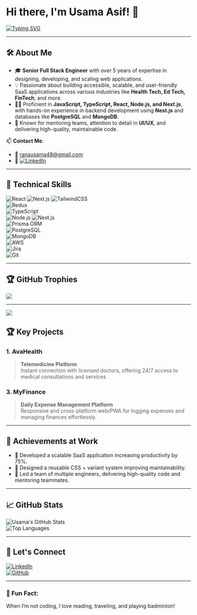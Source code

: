 # Hi there, I'm Usama Asif! 👋  

[![Typing SVG](https://readme-typing-svg.herokuapp.com?font=Fira+Code&size=24&pause=1000&color=1B98F2&center=true&vCenter=true&width=500&lines=Full-Stack+Engineer+%7C+Tech+Mentor;5%2B+Years+Experience;Specializing+in+React%2C+Node.js%2C+Next.js)](https://git.io/typing-svg)  

---

## 🛠️ About Me  
- 🎓 **Senior Full Stack Engineer** with over 5 years of expertise in designing, developing, and scaling web applications.  
- 💡 Passionate about building accessible, scalable, and user-friendly SaaS applications across various industries like **Health Tech, Ed Tech, FinTech**, and more.  
- 👨‍💻 Proficient in **JavaScript, TypeScript, React, Node.js, and Next.js**, with hands-on experience in backend development using **Nest.js** and databases like **PostgreSQL** and **MongoDB**.  
- 🌟 Known for mentoring teams, attention to detail in **UI/UX**, and delivering high-quality, maintainable code.  

📫 **Contact Me**:  
- 📧 [ranausama48@gmail.com](mailto:ranausama48@gmail.com)
- 🔗 [![LinkedIn](https://img.shields.io/badge/LinkedIn-%230077B5.svg?logo=linkedin&logoColor=white)](https://linkedin.com/in/usamaasif48)

---

## 🔧 Technical Skills   
![React](https://img.shields.io/badge/-React-blue?logo=react&logoColor=white) 
![Next.js](https://img.shields.io/badge/-Next.js-black?logo=next.js&logoColor=white) 
![TailwindCSS](https://img.shields.io/badge/-TailwindCSS-blue?logo=tailwindcss&logoColor=white)  
![Redux](https://img.shields.io/badge/-Redux-purple?logo=redux&logoColor=white)  
![TypeScript](https://img.shields.io/badge/-TypeScript-blue?logo=typescript&logoColor=white)  
![Node.js](https://img.shields.io/badge/-Node.js-green?logo=node.js&logoColor=white) 
![Nest.js](https://img.shields.io/badge/-Nest.js-red?logo=nestjs&logoColor=white)  
![Prisma ORM](https://img.shields.io/badge/-Prisma-blue?logo=prisma&logoColor=white)  
![PostgreSQL](https://img.shields.io/badge/-PostgreSQL-blue?logo=postgresql&logoColor=white)  
![MongoDB](https://img.shields.io/badge/-MongoDB-green?logo=mongodb&logoColor=white)  
![AWS](https://img.shields.io/badge/-AWS-orange?logo=amazonaws&logoColor=white)  
![Jira](https://img.shields.io/badge/-Jira-blue?logo=jira&logoColor=white)  
![Git](https://img.shields.io/badge/-Git-black?logo=git&logoColor=white)  

---

## 🏆 GitHub Trophies
![](https://github-profile-trophy.vercel.app/?username=ranausama48&theme=default&no-frame=false&no-bg=false&margin-w=4)

---
[![](https://visitcount.itsvg.in/api?id=ranausama48&icon=0&color=0)](https://visitcount.itsvg.in)

## 🏆 Key Projects  

### **1. AvaHealth**  
> **Telemedicine Platform**  
Instant connection with licensed doctors, offering 24/7 access to medical consultations and services  

### **3. MyFinance**  
> **Daily Expense Management Platform**  
Responsive and cross-platform web/PWA for logging expenses and managing finances effortlessly.  

---

## 🌟 Achievements at Work  

- 🚀 Developed a scalable SaaS application increasing productivity by 75%.  
- 🧩 Designed a reusable CSS + variant system improving maintainability.  
- 🏅 Led a team of multiple engineers, delivering high-quality code and mentoring teammates.  

---

## 📈 GitHub Stats  
![Usama's GitHub Stats](https://github-readme-stats.vercel.app/api?username=ranausama48&show_icons=true&theme=radical)  
![Top Languages](https://github-readme-stats.vercel.app/api/top-langs/?username=ranausama48&layout=compact&theme=radical)  

---

## 🔗 Let's Connect  
[![LinkedIn](https://img.shields.io/badge/-LinkedIn-blue?logo=linkedin&logoColor=white)](https://linkedin.com/in/usamaasif48)  
[![GitHub](https://img.shields.io/badge/-GitHub-black?logo=github&logoColor=white)](https://github.com/ranausama48)  

---

### 🌟 Fun Fact:  
When I’m not coding, I love reading, traveling, and playing badminton!  
